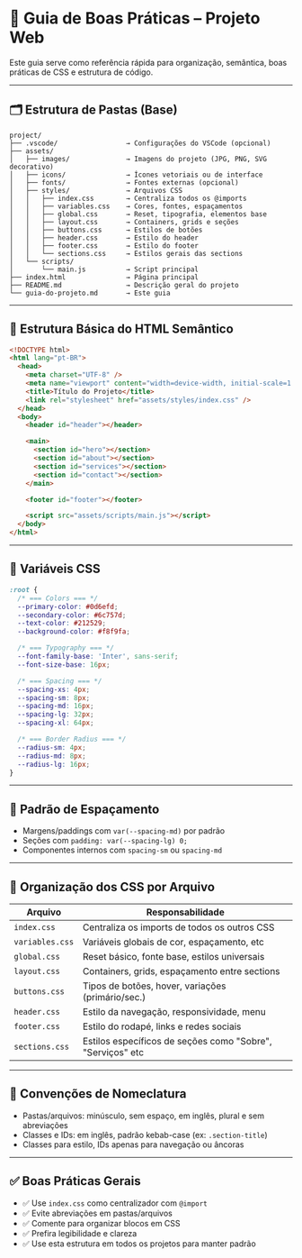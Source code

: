
# 📘 Guia de Boas Práticas – Projeto Web

Este guia serve como referência rápida para organização, semântica, boas práticas de CSS e estrutura de código.

---

## 🗂️ Estrutura de Pastas (Base)

```
project/
├── .vscode/                 → Configurações do VSCode (opcional)
├── assets/
│   ├── images/              → Imagens do projeto (JPG, PNG, SVG decorativo)
│   ├── icons/               → Ícones vetoriais ou de interface
│   ├── fonts/               → Fontes externas (opcional)
│   ├── styles/              → Arquivos CSS
│   │   ├── index.css        → Centraliza todos os @imports
│   │   ├── variables.css    → Cores, fontes, espaçamentos
│   │   ├── global.css       → Reset, tipografia, elementos base
│   │   ├── layout.css       → Containers, grids e seções
│   │   ├── buttons.css      → Estilos de botões
│   │   ├── header.css       → Estilo do header
│   │   ├── footer.css       → Estilo do footer
│   │   └── sections.css     → Estilos gerais das sections
│   └── scripts/
│       └── main.js          → Script principal
├── index.html               → Página principal
├── README.md                → Descrição geral do projeto
└── guia-do-projeto.md       → Este guia
```

---

## 🧱 Estrutura Básica do HTML Semântico

```html
<!DOCTYPE html>
<html lang="pt-BR">
  <head>
    <meta charset="UTF-8" />
    <meta name="viewport" content="width=device-width, initial-scale=1.0" />
    <title>Título do Projeto</title>
    <link rel="stylesheet" href="assets/styles/index.css" />
  </head>
  <body>
    <header id="header"></header>

    <main>
      <section id="hero"></section>
      <section id="about"></section>
      <section id="services"></section>
      <section id="contact"></section>
    </main>

    <footer id="footer"></footer>

    <script src="assets/scripts/main.js"></script>
  </body>
</html>
```

---

## 🎨 Variáveis CSS

```css
:root {
  /* === Colors === */
  --primary-color: #0d6efd;
  --secondary-color: #6c757d;
  --text-color: #212529;
  --background-color: #f8f9fa;

  /* === Typography === */
  --font-family-base: 'Inter', sans-serif;
  --font-size-base: 16px;

  /* === Spacing === */
  --spacing-xs: 4px;
  --spacing-sm: 8px;
  --spacing-md: 16px;
  --spacing-lg: 32px;
  --spacing-xl: 64px;

  /* === Border Radius === */
  --radius-sm: 4px;
  --radius-md: 8px;
  --radius-lg: 16px;
}
```

---

## 📏 Padrão de Espaçamento

- Margens/paddings com `var(--spacing-md)` por padrão
- Seções com `padding: var(--spacing-lg) 0;`
- Componentes internos com `spacing-sm` ou `spacing-md`

---

## 🧩 Organização dos CSS por Arquivo

| Arquivo         | Responsabilidade                                   |
|-----------------|----------------------------------------------------|
| `index.css`     | Centraliza os imports de todos os outros CSS       |
| `variables.css` | Variáveis globais de cor, espaçamento, etc         |
| `global.css`    | Reset básico, fonte base, estilos universais       |
| `layout.css`    | Containers, grids, espaçamento entre sections      |
| `buttons.css`   | Tipos de botões, hover, variações (primário/sec.)  |
| `header.css`    | Estilo da navegação, responsividade, menu          |
| `footer.css`    | Estilo do rodapé, links e redes sociais            |
| `sections.css`  | Estilos específicos de seções como "Sobre", "Serviços" etc |

---

## 📛 Convenções de Nomeclatura

- Pastas/arquivos: minúsculo, sem espaço, em inglês, plural e sem abreviações
- Classes e IDs: em inglês, padrão kebab-case (ex: `.section-title`)
- Classes para estilo, IDs apenas para navegação ou âncoras

---

## ✅ Boas Práticas Gerais

- ✅ Use `index.css` como centralizador com `@import`
- ✅ Evite abreviações em pastas/arquivos
- ✅ Comente para organizar blocos em CSS
- ✅ Prefira legibilidade e clareza
- ✅ Use esta estrutura em todos os projetos para manter padrão

